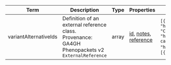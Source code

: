 |Term | Description | Type | Properties | Example | Enum|
| ---| ---| ---| ---| ---| --- |
| variantAlternativeIds | Definition of an external reference class. Provenance: GA4GH Phenopackets v2 `ExternalReference` | array | [id](./id.md), [notes](./notes.md), [reference](./reference.md) | `[{"id": "dbSNP:rs587780345", "notes": "dbSNP id", "reference": "https://www.ncbi.nlm.nih.gov/snp/rs587780345"}, {"id": "ClinGen:CA152954", "notes": "ClinGen Allele Registry id", "reference": "https://reg.clinicalgenome.org/redmine/projects/registry/genboree_registry/by_caid?caid=CA152954"}, {"id": "UniProtKB:P35557#VAR_003699", "reference": "https://www.uniprot.org/uniprot/P35557#VAR_003699"}]`,<br />`[{"id": "OMIM:164757.0001", "reference": "https://www.omim.org/entry/164757#0001"}]` | NA|

